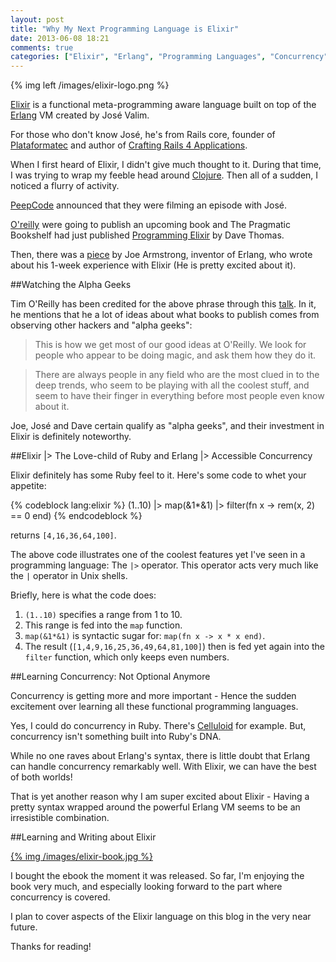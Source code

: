 ```yaml
---
layout: post
title: "Why My Next Programming Language is Elixir"
date: 2013-06-08 18:21
comments: true
categories: ["Elixir", "Erlang", "Programming Languages", "Concurrency"]
---
```


{% img left /images/elixir-logo.png %} 

[Elixir](http://elixir-lang.org/) is a functional meta-programming aware language built on top of the [Erlang](http://www.erlang.org/) VM created by José Valim. 

For those who don't know José, he's from Rails core, founder of [Plataformatec](http://plataformatec.com.br/) and author of [Crafting Rails 4 Applications](http://pragprog.com/book/jvrails2/crafting-rails-4-applications).

When I first heard of Elixir, I didn't give much thought to it. During that time, I was trying to wrap my feeble head around [Clojure](http://clojure.org/). Then all of a sudden, I noticed a flurry of activity. 

[PeepCode](https://peepcode.com/pages/upcoming) announced that they were filming an episode with José.

[O'reilly](http://oreilly.com/) were going to publish an upcoming book and The Pragmatic Bookshelf had just published [Programming Elixir](http://pragprog.com/book/elixir/programming-elixir) by Dave Thomas. 

Then, there was a [piece](http://joearms.github.io/2013/05/31/a-week-with-elixir.html) by Joe Armstrong, inventor of Erlang, who wrote about his 1-week experience with Elixir (He is pretty excited about it).

##Watching the Alpha Geeks

Tim O'Reilly has been credited for the above phrase through this [talk](http://www.linuxdevcenter.com/pub/a/mac/2002/05/14/oreilly_wwdc_keynote.html). In it, he mentions that he a lot of ideas about what books to publish comes from observing other hackers and "alpha geeks":

> This is how we get most of our good ideas at O'Reilly. We look for people who appear to be doing magic, and ask them how they do it.  

> There are always people in any field who are the most clued in to the deep trends, who seem to be playing with all the coolest stuff, and seem to have their finger in everything before most people even know about it.

Joe, José and Dave certain qualify as "alpha geeks", and their investment in Elixir is definitely noteworthy.

##Elixir |> The Love-child of Ruby and Erlang |> Accessible Concurrency

Elixir definitely has some Ruby feel to it. Here's some code to whet your appetite:

{% codeblock lang:elixir %}
(1..10) |> map(&1*&1) |> filter(fn x -> rem(x, 2) == 0 end)
{% endcodeblock %}

returns `[4,16,36,64,100]`.

The above code illustrates one of the coolest features yet I've seen in a programming language: The `|>` operator. This operator acts very much like the `|` operator in Unix shells.

Briefly, here is what the code does:

1. `(1..10)` specifies a range from 1 to 10. 
2. This range is fed into the `map` function.  
3. `map(&1*&1)` is syntactic sugar for: `map(fn x -> x * x end)`.
4. The result (`[1,4,9,16,25,36,49,64,81,100]`) then is fed yet again into the `filter` function, which only keeps even numbers.

##Learning Concurrency: Not Optional Anymore

Concurrency is getting more and more important - Hence the sudden excitement over learning all these functional programming languages. 

Yes, I could do concurrency in Ruby. There's [Celluloid](https://github.com/celluloid/celluloid) for example. But, concurrency isn't something built into Ruby's DNA. 

While no one raves about Erlang's syntax, there is little doubt that Erlang can handle concurrency remarkably well. With Elixir, we can have the best of both worlds! 

That is yet another reason why I am super excited about Elixir - Having a pretty syntax wrapped around the powerful Erlang VM seems to be an irresistible combination.

##Learning and Writing about Elixir

[{% img /images/elixir-book.jpg %}](http://pragprog.com/book/elixir/programming-elixir) 

I bought the ebook the moment it was released. So far, I'm enjoying the book very much, and especially looking forward to the part where concurrency is covered. 

I plan to cover aspects of the Elixir language on this blog in the very near future.

Thanks for reading!




